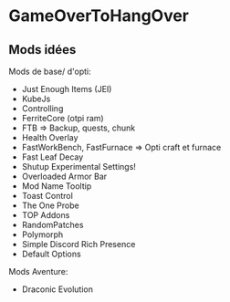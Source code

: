 # GameOverToHangOver

## Mods idées

Mods de base/ d'opti:
- Just Enough Items (JEI)
- KubeJs
- Controlling
- FerriteCore (otpi ram)
- FTB => Backup, quests, chunk
- Health Overlay
- FastWorkBench, FastFurnace => Opti craft et furnace
- Fast Leaf Decay
- Shutup Experimental Settings!
- Overloaded Armor Bar
- Mod Name Tooltip
- Toast Control
- The One Probe
- TOP Addons
- RandomPatches
- Polymorph
- Simple Discord Rich Presence
- Default Options

Mods Aventure:
- Draconic Evolution
